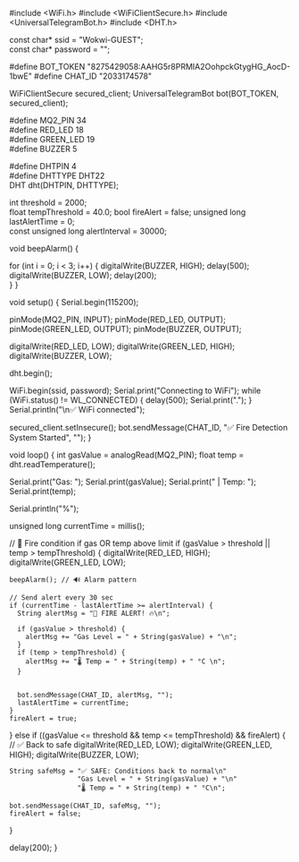 #include <WiFi.h>
#include <WiFiClientSecure.h>
#include <UniversalTelegramBot.h>
#include <DHT.h>


const char* ssid = "Wokwi-GUEST";   
const char* password = "";          


#define BOT_TOKEN "8275429058:AAHG5r8PRMIA2OohpckGtygHG_AocD-1bwE"
#define CHAT_ID "2033174578"   

WiFiClientSecure secured_client;
UniversalTelegramBot bot(BOT_TOKEN, secured_client);


#define MQ2_PIN 34     
#define RED_LED 18     
#define GREEN_LED 19   
#define BUZZER 5       

#define DHTPIN 4       
#define DHTTYPE DHT22  
DHT dht(DHTPIN, DHTTYPE);

int threshold = 2000;      
float tempThreshold = 40.0; 
bool fireAlert = false; 
unsigned long lastAlertTime = 0;   
const unsigned long alertInterval = 30000; 

void beepAlarm() {
  
  for (int i = 0; i < 3; i++) {
    digitalWrite(BUZZER, HIGH);
    delay(500);   
    digitalWrite(BUZZER, LOW);
    delay(200);   
  }
}

void setup() {
  Serial.begin(115200);

  pinMode(MQ2_PIN, INPUT);
  pinMode(RED_LED, OUTPUT);
  pinMode(GREEN_LED, OUTPUT);
  pinMode(BUZZER, OUTPUT);

  digitalWrite(RED_LED, LOW);
  digitalWrite(GREEN_LED, HIGH); 
  digitalWrite(BUZZER, LOW);

  dht.begin();

  WiFi.begin(ssid, password);
  Serial.print("Connecting to WiFi");
  while (WiFi.status() != WL_CONNECTED) {
    delay(500);
    Serial.print(".");
  }
  Serial.println("\n✅ WiFi connected");
  
  secured_client.setInsecure();
  bot.sendMessage(CHAT_ID, "✅ Fire Detection System Started", "");
}

void loop() {
  int gasValue = analogRead(MQ2_PIN);
  float temp = dht.readTemperature();
  

  Serial.print("Gas: ");
  Serial.print(gasValue);
  Serial.print(" | Temp: ");
  Serial.print(temp);

  Serial.println("%");

  unsigned long currentTime = millis();

  // 🚨 Fire condition if gas OR temp above limit
  if (gasValue > threshold || temp > tempThreshold) {
    digitalWrite(RED_LED, HIGH);
    digitalWrite(GREEN_LED, LOW);

    beepAlarm(); // 🔊 Alarm pattern

    // Send alert every 30 sec
    if (currentTime - lastAlertTime >= alertInterval) {
      String alertMsg = "🚨 FIRE ALERT! 🔥\n";

      if (gasValue > threshold) {
        alertMsg += "Gas Level = " + String(gasValue) + "\n";
      }
      if (temp > tempThreshold) {
        alertMsg += "🌡 Temp = " + String(temp) + " °C \n";
      }


      bot.sendMessage(CHAT_ID, alertMsg, "");
      lastAlertTime = currentTime;
    }
    fireAlert = true;
  } 
  else if ((gasValue <= threshold && temp <= tempThreshold) && fireAlert) {
    // ✅ Back to safe
    digitalWrite(RED_LED, LOW);
    digitalWrite(GREEN_LED, HIGH);
    digitalWrite(BUZZER, LOW);

    String safeMsg = "✅ SAFE: Conditions back to normal\n"
                     "Gas Level = " + String(gasValue) + "\n"
                     "🌡 Temp = " + String(temp) + " °C\n";

    bot.sendMessage(CHAT_ID, safeMsg, "");
    fireAlert = false;
  }

  delay(200); 
}

